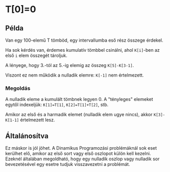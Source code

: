 # T[0]=0

## Példa

Van egy 100-elemű T tömböd, egy intervallumba eső rész összege érdekel.

Ha sok kérdés van, érdemes kumulatív tömbbel csinálni, ahol `K[i]`-ben az első `i` elem összegét tároljuk.

A lényege, hogy 3.-tól az 5.-ig elemig az összeg `K[5]-K[3-1]`.

Viszont ez nem működik a nulladik elemre: `K[-1]` nem értelmezett.

### Megoldás

A nulladik eleme a kumulált tömbnek legyen 0. A "tényleges" elemeket egytől indexeljük: `K[1]=T[1]`, `K[2]=T[1]+T[2]`, stb.

Amikor az első és a harmadik elemet (nulladik elem ugye nincs), akkor `K[3]-K[1-1]` értelmezett lesz.

## Általánosítva

Ez máskor is jól jöhet. A Dinamikus Programozási problémáknál sok eset kerülhet elő, amikor az első sort vagy első oszlopot külön kell kezelni. Ezeknél általában megoldható, hogy egy nulladik oszlop vagy nulladik sor bevezetésével egy esetre tudjuk visszavezetni a problémát.
